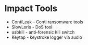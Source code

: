 # Impact Tools

- ContiLeak - Conti ransomware tools
- SlowLoris - DoS tool
- usbkill - anti-forensic kill switch
- Keytap - keystroke logger via audio
